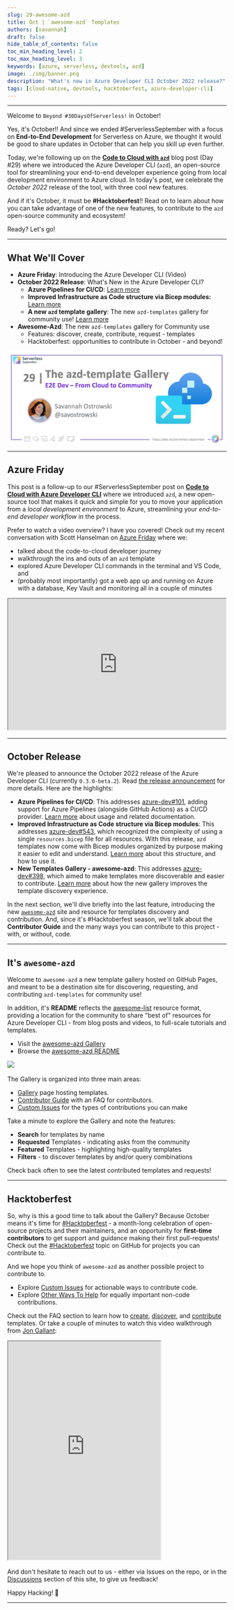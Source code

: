 ```yaml
---
slug: 29-awesome-azd
title: Oct | `awesome-azd` Templates
authors: [savannah]
draft: false
hide_table_of_contents: false
toc_min_heading_level: 2
toc_max_heading_level: 3
keywords: [azure, serverless, devtools, azd]
image: ./img/banner.png
description: "What's new in Azure Developer CLI October 2022 release?" 
tags: [cloud-native, devtools, hacktoberfest, azure-developer-cli]
---
```


<!-- FIXME -->
<head>
  <meta name="twitter:url" 
    content="https://azure.github.io/Cloud-Native/blog/29-awesome-azd" />
  <meta name="twitter:title" 
    content="#30DaysOfServerless: Cloud to Community with `awesome-azd`" />
  <meta name="twitter:description" 
    content="#30DaysOfServerless: Cloud to Community with `awesome-azd`" />
  <meta name="twitter:image"
    content="https://azure.github.io/Cloud-Native/img/banners/post-kickoff.png" />
  <meta name="twitter:card" content="summary_large_image" />
  <meta name="twitter:creator" 
    content="@savostrowski" />
  <meta name="twitter:site" content="@AzureAdvocates" /> 
  <link rel="canonical" 
    href="https://azure.github.io/Cloud-Native/blog/29-awesome-azd" />
</head>

---

Welcome to `Beyond #30DaysOfServerless!` in October!

Yes, it's October!! And since we ended #ServerlessSeptember with a focus on **End-to-End Development** for Serverless on Azure, we thought it would be good to share updates in October that can help you skill up even further.

Today, we're following up on the **[Code to Cloud with `azd`](./../2022-09-29/index.md)** blog post (Day #29) where we introduced the Azure Developer CLI (`azd`), an open-source tool for streamlining your end-to-end developer experience going from local development environment to Azure cloud. In today's post, we celebrate the _October 2022_ release of the tool, with three cool new features. 

And if it's October, it must be **#Hacktoberfest**!! Read on to learn about how you can take advantage of one of the new features, to contribute to the `azd` open-source community and ecosystem!

Ready? Let's go!

---

## What We'll Cover
 * **Azure Friday**: Introducing the Azure Developer CLI (Video)
 * **October 2022 Release**: What's New in the Azure Developer CLI? 
    * **Azure Pipelines for CI/CD**: [Learn more](https://learn.microsoft.com/azure/developer/azure-developer-cli/configure-devops-pipeline?tabs=azdo)
    * **Improved Infrastructure as Code structure via Bicep modules:** [Learn more](https://devblogs.microsoft.com/azure-sdk/azure-developer-cli-azd-october-2022-release/#improved-infrastructure-as-code-structure-via-bicep-modules)
    * **A new `azd` template gallery**: The new `azd-templates` gallery for community use! [Learn more](https://devblogs.microsoft.com/azure-sdk/azure-developer-cli-azd-october-2022-release/#new-template-gallery-awesome-azd)
  * **Awesome-Azd**: The new `azd-templates` gallery for Community use
    * Features: discover, create, contribute, request - templates
    * Hacktoberfest: opportunities to contribute in October - and beyond!

![](./img/banner.png)

---

## Azure Friday

This post is a follow-up to our #ServerlessSeptember post on **[Code to Cloud with Azure Developer CLI](./../2022-09-29/index.md)** where we introduced `azd`, a new open-source tool that makes it quick and simple for you to move your application from a _local development environment_ to Azure, streamlining your _end-to-end developer workflow_ in the process. 

Prefer to watch a video overview? I have you covered! Check out my recent conversation with Scott Hanselman on [Azure Friday](https://learn.microsoft.com/Shows/Azure-Friday/) where we:
 - talked about the code-to-cloud developer journey
 - walkthrough the ins and outs of an `azd` template
 - explored Azure Developer CLI commands in the terminal and VS Code, and
 - (probably most importantly) got a web app up and running on Azure with a database, Key Vault and monitoring all in a couple of minutes

<iframe width="500" height="300" src="https://www.youtube.com/embed/VTk-FhJyo7s" title="Introducing the Azure Developer CLI (azd) | Azure Friday"></iframe>

---

## October Release

We're pleased to announce the October 2022 release of the Azure Developer CLI (currently `0.3.0-beta.2`). Read [the release announcement](https://devblogs.microsoft.com/azure-sdk/azure-developer-cli-azd-october-2022-release/#new-template-gallery-awesome-azd) for more details. Here are the highlights:
  * **Azure Pipelines for CI/CD**: This addresses [azure-dev#101](https://github.com/Azure/azure-dev/issues/101), adding support for Azure Pipelines (alongside GitHub Actions) as a CI/CD provider. [Learn more](https://learn.microsoft.com/azure/developer/azure-developer-cli/configure-devops-pipeline?tabs=azdo) about usage and related documentation.
  * **Improved Infrastructure as Code structure via Bicep modules**: This addresses [azure-dev#543](https://github.com/Azure/azure-dev/issues/543), which recognized the complexity of using a single `resources.bicep` file for all resources. With this release, `azd` templates now come with Bicep modules organized by purpose making it easier to edit and understand. [Learn more](https://devblogs.microsoft.com/azure-sdk/azure-developer-cli-azd-october-2022-release/#improved-infrastructure-as-code-structure-via-bicep-modules) about this structure, and how to use it.
  * **New Templates Gallery - awesome-azd**: This addresses [azure-dev#398](https://github.com/Azure/azure-dev/issues/398), which aimed to make templates more discoverable and easier to contribute. [Learn more](https://devblogs.microsoft.com/azure-sdk/azure-developer-cli-azd-october-2022-release/#new-template-gallery-awesome-azd) about how the new gallery improves the template discovery experience.


In the next section, we'll dive briefly into the last feature, introducing the new [`awesome-azd`](https://aka.ms/awesome-azd) site and resource for templates discovery and contribution. And, since it's #Hacktoberfest season, we'll talk about the **Contributor Guide** and the many ways you can contribute to this project - with, or without, code.

---

## It's `awesome-azd`

Welcome to `awesome-azd` a new template gallery hosted on GitHub Pages, and meant to be a destination site for discovering, requesting, and contributing `azd-templates` for community use! 

In addition, it's **README** reflects the [awesome-list](https://github.com/topics/awesome-list) resource format, providing a location for the community to share "best of" resources for Azure Developer CLI - from blog posts and videos, to full-scale tutorials and templates.

 * Visit the [awesome-azd Gallery](https://azure.github.io/awesome-azd/)
 * Browse the [awesome-azd README](https://github.com/Azure/awesome-azd/blob/main/README.md)


![](./img/gallery.gif)

The Gallery is organized into three main areas:
 - [Gallery](https://azure.github.io/awesome-azd/) page hosting templates.
 - [Contributor Guide](https://azure.github.io/awesome-azd/docs/intro) with an FAQ for contributors.
 - [Custom Issues](https://github.com/Azure/awesome-azd/issues/new/choose) for the types of contributions you can make

Take a minute to explore the Gallery and note the features:
 - **Search** for templates by name
 - **Requested** Templates - indicating asks from the community
 - **Featured** Templates - highlighting high-quality templates
 - **Filters** - to discover templates by and/or query combinations

Check back often to see the latest contributed templates and requests!

---

## Hacktoberfest

So, why is this a good time to talk about the Gallery? Because October means it's time for [#Hacktoberfest](https://hacktoberfest.com/) - a month-long celebration of open-source projects and their maintainers, and an opportunity for **first-time contributors** to get support and guidance making their first pull-requests! Check out the [#Hacktoberfest](https://github.com/topics/hacktoberfest) topic on GitHub for projects you can contribute to.

And we hope you think of `awesome-azd` as another possible project to contribute to. 
 * Explore [Custom Issues](https://azure.github.io/awesome-azd/docs/intro#our-custom-issues) for actionable ways to contribute code.
 * Explore [Other Ways To Help](https://azure.github.io/awesome-azd/docs/intro#other-ways-to-help) for equally important non-code contributions.
 
Check out the FAQ section to learn how to [create](https://azure.github.io/awesome-azd/docs/faq/create-template), [discover](https://azure.github.io/awesome-azd/docs/faq/discover-azd), and [contribute](https://azure.github.io/awesome-azd/docs/faq/contribute-template) templates. Or take a couple of minutes to watch this video walkthrough from [Jon Gallant](https://twitter.com/jongallant):

<iframe width="350" height="500" src="https://www.youtube.com/embed/vJa0K0TDvdM" title="Awesome-azd"></iframe>


And don't hesitate to reach out to us - either via Issues on the repo, or in the [Discussions](https://github.com/Azure/Cloud-Native/discussions) section of this site, to give us feedback!

Happy Hacking! 🎃

---